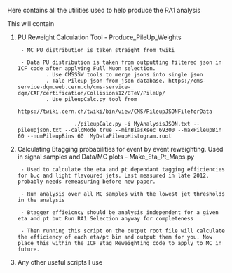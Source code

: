 Here contains all the utilities used to help produce the RA1 analysis

This will contain

1. PU Reweight Calculation Tool - Produce_PileUp_Weights

        - MC PU distribution is taken straight from twiki

        - Data PU distribution is taken from outputting filtered json in ICF code after applying Full Muon selection.
                . Use CMSSSW tools to merge jsons into single json
                . Tale Pileup json from json database. https://cms-service-dqm.web.cern.ch/cms-service-dqm/CAF/certification/Collisions12/8TeV/PileUp/
                . Use pileupCalc.py tool from 
                        https://twiki.cern.ch/twiki/bin/view/CMS/PileupJSONFileforData
                        
                         ./pileupCalc.py -i MyAnalysisJSON.txt --pileupjson.txt --calcMode true --minBiasXsec 69300 --maxPileupBin 60 --numPileupBins 60  MyDataPileupHistogram.root


2. Calculating Btagging probabilities for event by event reweighting. Used in signal samples and Data/MC plots  - Make_Eta_Pt_Maps.py


        - Used to calculate the eta and pt dependant tagging efficiencies for b,c and light flavoured jets. Last measured in late 2012, probably needs remeasuring before new paper. 

        - Run analysis over all MC samples with the lowest jet thresholds in the analysis

        - Btagger effieicncy should be analysis independent for a given eta and pt but Run RA1 Selection anyway for completeness

        - Then running this script on the output root file will calculate the efficiency of each eta/pt bin and output them for you. Now place this within the ICF Btag Reweighting code to apply to MC in future.

3. Any other useful scripts I use
